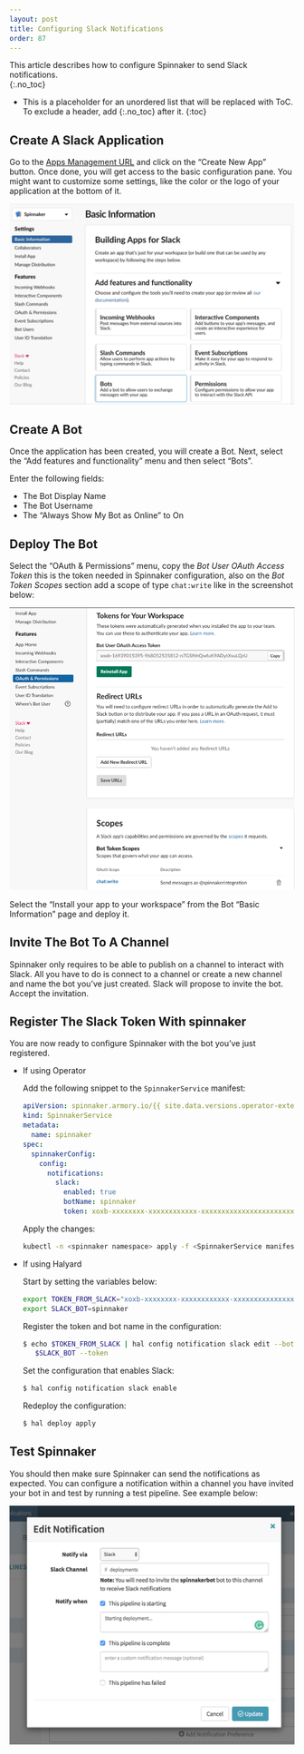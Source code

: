 ```yaml
---
layout: post
title: Configuring Slack Notifications
order: 87
---
```

This article describes how to configure Spinnaker to send Slack notifications.  
{:.no_toc}
* This is a placeholder for an unordered list that will be replaced with ToC. To exclude a header, add {:.no_toc} after it.
{:toc}

## Create A Slack Application
Go to the [Apps Management URL](https://api.slack.com/apps) and click on the “Create New App” button. Once done, you will get access to the basic configuration pane. You might want to customize some settings, like the color or the logo of your application at the bottom of it.

![Github Webhook](/images/slack-notifications-1.png)

## Create A Bot
Once the application has been created, you will create a Bot. Next, select the “Add features and functionality” menu and then select “Bots”.

Enter the following fields:

- The Bot Display Name
- The Bot Username
- The “Always Show My Bot as Online” to On

##  Deploy The Bot

Select the “OAuth & Permissions” menu, copy the *Bot User OAuth Access Token* this is the token needed in Spinnaker configuration, also on the *Bot Token Scopes* section add a scope of type `chat:write` like in the screenshot below:

![Github Webhook](/images/slack-bot-credentials.png)

Select the “Install your app to your workspace” from the Bot “Basic Information” page and deploy it. 

## Invite The Bot To A Channel

Spinnaker only requires to be able to publish on a channel to interact with Slack. All you have to do is connect to a channel or create a new channel and name the bot you’ve just created. Slack will propose to invite the bot. Accept the invitation.

## Register The Slack Token With spinnaker
You are now ready to configure Spinnaker with the bot you’ve just registered. 

* If using Operator

    Add the following snippet to the `SpinnakerService` manifest:

    ```yaml
    apiVersion: spinnaker.armory.io/{{ site.data.versions.operator-extended-crd-version }}
    kind: SpinnakerService
    metadata:
      name: spinnaker
    spec:
      spinnakerConfig:  
        config:
          notifications:
            slack:
              enabled: true
              botName: spinnaker                                         # The name of your slack bot.
              token: xoxb-xxxxxxxx-xxxxxxxxxxxx-xxxxxxxxxxxxxxxxxxxxxxxx # Your slack bot token. This field supports "encrypted" secret references (https://docs.armory.io/spinnaker-install-admin-guides/secrets/)
    ```
  
    Apply the changes:
    
    ```bash
    kubectl -n <spinnaker namespace> apply -f <SpinnakerService manifest>
    ```

* If using Halyard

    Start by setting the variables below:

    ```bash
    export TOKEN_FROM_SLACK="xoxb-xxxxxxxx-xxxxxxxxxxxx-xxxxxxxxxxxxxxxxxxxxxxxx"
    export SLACK_BOT=spinnaker
    ```

    Register the token and bot name in the configuration:

    ```bash
    $ echo $TOKEN_FROM_SLACK | hal config notification slack edit --bot-name \
       $SLACK_BOT --token
    ```

    Set the configuration that enables Slack:

    ```bash
    $ hal config notification slack enable
    ```

    Redeploy the configuration:

    ```bash
    $ hal deploy apply
    ```

## Test Spinnaker
You should then make sure Spinnaker can send the notifications as expected. You can configure a notification within a channel you have invited your bot in and test by running a test pipeline. See example below:

![Github Webhook](/images/slack-notifications-3.png)
